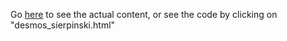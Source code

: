 Go [here](https://matthewbatcheler.github.io/sierpinski/desmos_sierpinski.html) to see the actual content, or see the code by clicking on "desmos_sierpinski.html"